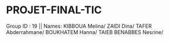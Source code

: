 # PROJET-FINAL-TIC
Group ID : 19 ||
Names:
KIBBOUA Melina/
ZAIDI Dina/
TAFER Abderrahmane/
BOUKHATEM Hanna/
TAIEB BENABBES Nesrine/
